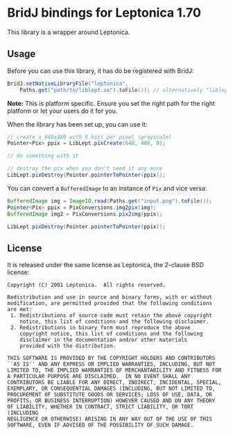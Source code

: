 # BridJ bindings for Leptonica 1.70

This library is a wrapper around Leptonica.


## Usage

Before you can use this library, it has do be registered with BridJ:

~~~ java
BridJ.setNativeLibraryFile("leptonica",
    Paths.get("path/to/liblept.so").toFile()); // alternatively "liblept.dll"
~~~

**Note:** This is platform specific. Ensure you set the right path for the right
platform or let your users do it for you.

When the library has been set up, you can use it:

~~~ java
// create a 640x480 with 8 bits per pixel (grayscale)
Pointer<Pix> ppix = LibLept.pixCreate(640, 480, 8);

// do something with it

// destroy the pix when you don't need it any more
LibLept.pixDestroy(Pointer.pointerToPointer(ppix));
~~~

You can convert a `BufferedImage` to an instance of `Pix` and vice versa:

~~~ java
BufferedImage img = ImageIO.read(Paths.get("input.png").toFile());
Pointer<Pix> ppix = PixConversions.img2pix(img);
BufferedImage img2 = PixConversions.pix2img(ppix);

LibLept.pixDestroy(Pointer.pointerToPointer(ppix));
~~~


## License

It is released under the same license as Leptonica, the 2-clause BSD license:

~~~
Copyright (C) 2001 Leptonica.  All rights reserved.

Redistribution and use in source and binary forms, with or without
modification, are permitted provided that the following conditions
are met:
 1. Redistributions of source code must retain the above copyright
    notice, this list of conditions and the following disclaimer.
 2. Redistributions in binary form must reproduce the above
    copyright notice, this list of conditions and the following
    disclaimer in the documentation and/or other materials
    provided with the distribution.

THIS SOFTWARE IS PROVIDED BY THE COPYRIGHT HOLDERS AND CONTRIBUTORS
``AS IS'' AND ANY EXPRESS OR IMPLIED WARRANTIES, INCLUDING, BUT NOT
LIMITED TO, THE IMPLIED WARRANTIES OF MERCHANTABILITY AND FITNESS FOR
A PARTICULAR PURPOSE ARE DISCLAIMED.  IN NO EVENT SHALL ANY
CONTRIBUTORS BE LIABLE FOR ANY DIRECT, INDIRECT, INCIDENTAL, SPECIAL,
EXEMPLARY, OR CONSEQUENTIAL DAMAGES (INCLUDING, BUT NOT LIMITED TO,
PROCUREMENT OF SUBSTITUTE GOODS OR SERVICES; LOSS OF USE, DATA, OR
PROFITS; OR BUSINESS INTERRUPTION) HOWEVER CAUSED AND ON ANY THEORY
OF LIABILITY, WHETHER IN CONTRACT, STRICT LIABILITY, OR TORT (INCLUDING
NEGLIGENCE OR OTHERWISE) ARISING IN ANY WAY OUT OF THE USE OF THIS
SOFTWARE, EVEN IF ADVISED OF THE POSSIBILITY OF SUCH DAMAGE.
~~~
